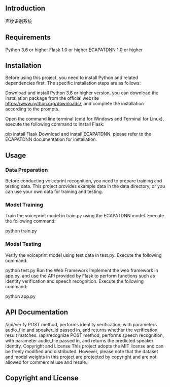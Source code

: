 ## Introduction
声纹识别系统

## Requirements
Python 3.6 or higher
Flask 1.0 or higher
ECAPATDNN 1.0 or higher

## Installation
Before using this project, you need to install Python and related dependencies first. The specific installation steps are as follows:

Download and install Python 3.6 or higher version, you can download the installation package from the official website https://www.python.org/downloads/, and complete the installation according to the prompts.

Open the command line terminal (cmd for Windows and Terminal for Linux), execute the following command to install Flask:

pip install Flask
Download and install ECAPATDNN, please refer to the ECAPATDNN documentation for installation.

## Usage
### Data Preparation
Before conducting voiceprint recognition, you need to prepare training and testing data. This project provides example data in the data directory, or you can use your own data for training and testing.

### Model Training
Train the voiceprint model in train.py using the ECAPATDNN model. Execute the following command:

python train.py
### Model Testing
Verify the voiceprint model using test data in test.py. Execute the following command:

python test.py
Run the Web Framework
Implement the web framework in app.py, and use the API provided by Flask to perform functions such as identity verification and speech recognition. Execute the following command:

python app.py
## API Documentation
/api/verify POST method, performs identity verification, with parameters audio_file and speaker_id passed in, and returns whether the verification result matches.
/api/recognize POST method, performs speech recognition, with parameter audio_file passed in, and returns the predicted speaker identity.
Copyright and License
This project adopts the MIT license and can be freely modified and distributed. However, please note that the dataset and model weights in this project are protected by copyright and are not allowed for commercial use and resale.

## Copyright and License

